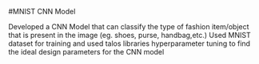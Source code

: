 #MNIST CNN Model

Developed a CNN Model that can classify the type of fashion item/object that is present in the image (eg. shoes, purse, handbag,etc.) 
Used MNIST dataset for training and used talos libraries hyperparameter tuning to find the ideal design parameters for the CNN model
